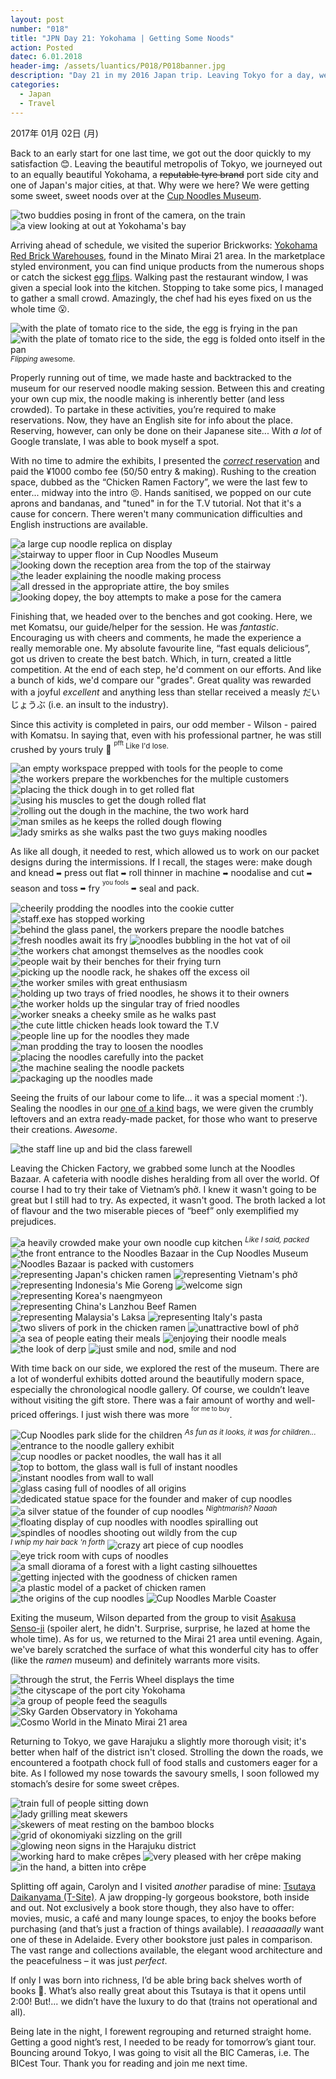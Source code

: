 ```yaml
---
layout: post
number: "018"
title: "JPN Day 21: Yokohama | Getting Some Noods"
action: Posted
datec: 6.01.2018
header-img: /assets/luantics/P018/P018banner.jpg
description: "Day 21 in my 2016 Japan trip. Leaving Tokyo for a day, we visit the port city of Yokohama and its wonderful Cup Noodle Museum to make some noodles from scratch."
categories:
  - Japan
  - Travel
---
```


2017年 01月 02日 (月)

Back to an early start for one last time, we got out the door quickly to my satisfaction :blush:. Leaving the beautiful metropolis of Tokyo, we journeyed out to an equally beautiful Yokohama, a ~~reputable tyre brand~~ port side city and one of Japan's major cities, at that. Why were we here? We were getting some sweet, sweet noods over at the <a href="https://www.google.com.au/maps/place/Cup+Noodles+Museum/@35.4554746,139.6367099,17z/data=!3m2!4b1!5s0x60185c598b1dae11:0x4ceb5b057f554150!4m5!3m4!1s0x60185c577b6193dd:0x7368667740b93abe!8m2!3d35.4554746!4d139.6388986?hl=en">Cup Noodles Museum</a>.

<div class="imageset">
	<img src="{{ baseurl }}/assets/luantics/P018/P018JPND2101.jpg" alt="two buddies posing in front of the camera, on the train"/>
	<img src="{{ baseurl }}/assets/luantics/P018/P018JPND2102.jpg" alt="a view looking at out at Yokohama's bay"/>
</div>

Arriving ahead of schedule, we visited the superior Brickworks: <a href="https://www.google.com.au/maps/place/Yokohama+Red+Brick+Warehouse/@35.4555718,139.635286,16z/data=!4m5!3m4!1s0x60185cf885807149:0x94947dd82acc3d73!8m2!3d35.4526266!4d139.6429249?hl=en">Yokohama Red Brick Warehouses</a>, found in the Minato Mirai 21 area. In the marketplace styled environment, you can find unique products from the numerous shops or catch the sickest <a href="https://youtu.be/ncRUr4NcwkM?t=1m7s">egg flips</a>. Walking past the restaurant window, I was given a special look into the kitchen. Stopping to take some pics, I managed to gather a small crowd. Amazingly, the chef had his eyes fixed on us the whole time :open_mouth:.

<div class="imageset">
	<div class="row">
		<img src="{{ baseurl }}/assets/luantics/P018/P018JPND2102A.jpg" alt="with the plate of tomato rice to the side, the egg is frying in the pan" class="half"/>
		<img src="{{ baseurl }}/assets/luantics/P018/P018JPND2102B.jpg" alt="with the plate of tomato rice to the side, the egg is folded onto itself in the pan" class="half"/>
	</div>
	<sup><em>Flipping</em> awesome.</sup>
</div>

Properly running out of time, we made haste and backtracked to the museum for our reserved noodle making session. Between this and creating your own cup mix, the noodle making is inherently better (and less crowded). To partake in these activities, you’re required to make reservations. Now, they have an English site for info about the place. Reserving, however, can only be done on their Japanese site... With _a lot_ of Google translate, I was able to book myself a spot.

With no time to admire the exhibits, I presented the <a href="{% post_url 2017-11-28-Kobe-Beefing-Tears-of-Soy %}#wrongreserve" target="_blank">_correct_ reservation</a> and paid the ¥1000 combo fee (50/50 entry & making). Rushing to the creation space, dubbed as the “Chicken Ramen Factory”, we were the last few to enter... midway into the intro :persevere:. Hands sanitised, we popped on our cute aprons and bandanas, and "tuned" in for the T.V tutorial. Not that it's a cause for concern. There weren't many communication difficulties and English instructions are available. 

<div class="imageset">
	<img src="{{ baseurl }}/assets/luantics/P018/P018JPND2103.jpg" alt="a large cup noodle replica on display"/>
	<div class="row">
		<img src="{{ baseurl }}/assets/luantics/P018/P018JPND2103A.jpg" alt="stairway to upper floor in Cup Noodles Museum" class="half"/>
		<img src="{{ baseurl }}/assets/luantics/P018/P018JPND2103B.jpg" alt="looking down the reception area from the top of the stairway" class="half"/>
	</div>
	<img src="{{ baseurl }}/assets/luantics/P018/P018JPND2106.jpg" alt="the leader explaining the noodle making process"/>
	<div class="row">
		<img src="{{ baseurl }}/assets/luantics/P018/P018JPND2107A.jpg" alt="all dressed in the appropriate attire, the boy smiles" class="half"/>
		<img src="{{ baseurl }}/assets/luantics/P018/P018JPND2107B.jpg" alt="looking dopey, the boy attempts to make a pose for the camera" class="half"/>
	</div>
</div>

Finishing that, we headed over to the benches and got cooking. Here, we met Komatsu, our guide/helper for the session. He was _fantastic_. Encouraging us with cheers and comments, he made the experience a really memorable one. My absolute favourite line, “fast equals delicious”, got us driven to create the best batch. Which, in turn, created a little competition. At the end of each step, he'd comment on our efforts. And like a bunch of kids, we'd compare our "grades". Great quality was rewarded with a joyful _excellent_ and anything less than stellar received a measly だいじょうぶ (i.e. an insult to the industry).

Since this activity is completed in pairs, our odd member - Wilson - paired with Komatsu. In saying that, even with his professional partner, he was still crushed by yours truly :muscle: <sup><sup>pfft</sup> Like I'd lose.</sup>

<div class="imageset">
	<img src="{{ baseurl }}/assets/luantics/P018/P018JPND2104.jpg" alt="an empty workspace prepped with tools for the people to come"/>
	<img src="{{ baseurl }}/assets/luantics/P018/P018JPND2105.jpg" alt="the workers prepare the workbenches for the multiple customers"/>
	<img src="{{ baseurl }}/assets/luantics/P018/P018JPND2108.jpg" alt="placing the thick dough in to get rolled flat"/>
	<div class="row">
		<img src="{{ baseurl }}/assets/luantics/P018/P018JPND2109A.jpg" alt="using his muscles to get the dough rolled flat" class="one-third"/>
		<img src="{{ baseurl }}/assets/luantics/P018/P018JPND2109B.jpg" alt="rolling out the dough in the machine, the two work hard" class="two-thirds"/>
	</div>
	<div class="row">
		<img src="{{ baseurl }}/assets/luantics/P018/P018JPND2110A.jpg" alt="man smiles as he keeps the rolled dough flowing" class="half"/>
		<img src="{{ baseurl }}/assets/luantics/P018/P018JPND2110B.jpg" alt="lady smirks as she walks past the two guys making noodles" class="half"/>
	</div>
</div>

As like all dough, it needed to rest, which allowed us to work on our packet designs during the intermissions. If I recall, the stages were: make dough and knead <sub><sup>:arrow_right:</sup></sub> press out flat <sub><sup>:arrow_right:</sup></sub> roll thinner in machine <sub><sup>:arrow_right:</sup></sub> noodalise and cut <sub><sup>:arrow_right:</sup></sub> season and toss <sub><sup>:arrow_right:</sup></sub> fry <sup><sup>you fools</sup></sup> <sub><sup>:arrow_right:</sup></sub> seal and pack.

<div class="imageset">
	<div class="row">
		<img src="{{ baseurl }}/assets/luantics/P018/P018JPND2111A.jpg" alt="cheerily prodding the noodles into the cookie cutter" class="two-thirds"/>
		<img src="{{ baseurl }}/assets/luantics/P018/P018JPND2111B.jpg" alt="staff.exe has stopped working" class="one-third"/>
	</div>
	<img src="{{ baseurl }}/assets/luantics/P018/P018JPND2112.jpg" alt="behind the glass panel, the workers prepare the noodle batches"/>
	<div class="row">
		<img src="{{ baseurl }}/assets/luantics/P018/P018JPND2113A.jpg" alt="fresh noodles await its fry" class="half"/>
		<img src="{{ baseurl }}/assets/luantics/P018/P018JPND2113B.jpg" alt="noodles bubbling in the hot vat of oil" class="half"/>
	</div>
	<img src="{{ baseurl }}/assets/luantics/P018/P018JPND2114.jpg" alt="the workers chat amongst themselves as the noodles cook"/>
	<img src="{{ baseurl }}/assets/luantics/P018/P018JPND2115.jpg" alt="people wait by their benches for their frying turn"/>
	<div class="row">
		<img src="{{ baseurl }}/assets/luantics/P018/P018JPND2116A.jpg" alt="picking up the noodle rack, he shakes off the excess oil" class="half"/>
		<img src="{{ baseurl }}/assets/luantics/P018/P018JPND2116B.jpg" alt="the worker smiles with great enthusiasm" class="half"/>
	</div>
	<div class="row">
		<img src="{{ baseurl }}/assets/luantics/P018/P018JPND2117A.jpg" alt="holding up two trays of fried noodles, he shows it to their owners" class="half"/>
		<img src="{{ baseurl }}/assets/luantics/P018/P018JPND2117B.jpg" alt="the worker holds up the singular tray of fried noodles" class="half"/>
	</div>
	<img src="{{ baseurl }}/assets/luantics/P018/P018JPND2118.jpg" alt="worker sneaks a cheeky smile as he walks past"/>
	<img src="{{ baseurl }}/assets/luantics/P018/P018JPND2119.jpg" alt="the cute little chicken heads look toward the T.V"/>
	<div class="row">
		<img src="{{ baseurl }}/assets/luantics/P018/P018JPND2120A.jpg" alt="people line up for the noodles they made" class="two-thirds"/>
		<img src="{{ baseurl }}/assets/luantics/P018/P018JPND2120B.jpg" alt="man prodding the tray to loosen the noodles" class="one-third"/>
	</div>
	<img src="{{ baseurl }}/assets/luantics/P018/P018JPND2121.jpg" alt="placing the noodles carefully into the packet"/>
	<div class="row">
		<img src="{{ baseurl }}/assets/luantics/P018/P018JPND2122A.jpg" alt="the machine sealing the noodle packets" class="half"/>
		<img src="{{ baseurl }}/assets/luantics/P018/P018JPND2122B.jpg" alt="packaging up the noodles made" class="half"/>
	</div>
</div>

Seeing the fruits of our labour come to life... it was a special moment :'). Sealing the noodles in our <a href="https://youtu.be/rJnICByeL8Q?t=14s">one of a kind</a> bags, we were given the crumbly leftovers and an extra ready-made packet, for those who want to preserve their creations. _Awesome_.

<div class="imageset">
	<img src="{{ baseurl }}/assets/luantics/P018/P018JPND2123.jpg" alt="the staff line up and bid the class farewell"/>
</div>

Leaving the Chicken Factory, we grabbed some lunch at the Noodles Bazaar. A cafeteria with noodle dishes heralding from all over the world. Of course I had to try their take of Vietnam’s phở. I knew it wasn't going to be great but I still had to try. As expected, it wasn't good. The broth lacked a lot of flavour and the two miserable pieces of “beef” only exemplified my prejudices.

<div class="imageset">
	<img src="{{ baseurl }}/assets/luantics/P018/P018JPND2124.jpg" alt="a heavily crowded make your own noodle cup kitchen"/>
	<em><sup>Like I said, packed</sup></em>
	<img src="{{ baseurl }}/assets/luantics/P018/P018JPND2125.jpg" alt="the front entrance to the Noodles Bazaar in the Cup Noodles Museum"/>
	<img src="{{ baseurl }}/assets/luantics/P018/P018JPND2126.jpg" alt="Noodles Bazaar is packed with customers"/>
	<div class="row">
		<img src="{{ baseurl }}/assets/luantics/P018/P018JPND2127A.jpg" alt="representing Japan's chicken ramen" class="half"/>
		<img src="{{ baseurl }}/assets/luantics/P018/P018JPND2127B.jpg" alt="representing Vietnam's phở" class="half"/>
	</div>
	<div class="row">
		<img src="{{ baseurl }}/assets/luantics/P018/P018JPND2128A.jpg" alt="representing Indonesia's Mie Goreng" class="half"/>
		<img src="{{ baseurl }}/assets/luantics/P018/P018JPND2128B.jpg" alt="welcome sign" class="half"/>
	</div>
	<div class="row">
		<img src="{{ baseurl }}/assets/luantics/P018/P018JPND2129A.jpg" alt="representing Korea's naengmyeon" class="half"/>
		<img src="{{ baseurl }}/assets/luantics/P018/P018JPND2129B.jpg" alt="representing China's Lanzhou Beef Ramen" class="half"/>
	</div>
	<div class="row">
		<img src="{{ baseurl }}/assets/luantics/P018/P018JPND2130A.jpg" alt="representing Malaysia's Laksa" class="half"/>
		<img src="{{ baseurl }}/assets/luantics/P018/P018JPND2130B.jpg" alt="representing Italy's pasta" class="half"/>
	</div>
	<div class="row">
		<img src="{{ baseurl }}/assets/luantics/P018/P018JPND2131A.jpg" alt="two slivers of pork in the chicken ramen" class="half"/>
		<img src="{{ baseurl }}/assets/luantics/P018/P018JPND2131B.jpg" alt="unattractive bowl of phở" class="half"/>
	</div>
	<img src="{{ baseurl }}/assets/luantics/P018/P018JPND2132.jpg" alt="a sea of people eating their meals"/>
	<img src="{{ baseurl }}/assets/luantics/P018/P018JPND2133.jpg" alt="enjoying their noodle meals"/>
	<div class="row">
		<img src="{{ baseurl }}/assets/luantics/P018/P018JPND2134A.jpg" alt="the look of derp" class="half"/>
		<img src="{{ baseurl }}/assets/luantics/P018/P018JPND2134B.jpg" alt="just smile and nod, smile and nod" class="half"/>
	</div>
</div>

With time back on our side, we explored the rest of the museum. There are a lot of wonderful exhibits dotted around the beautifully modern space, especially the chronological noodle gallery. Of course, we couldn’t leave without visiting the gift store. There was a fair amount of worthy and well-priced offerings. I just wish there was more <sup><sup>for me to buy</sup></sup>.

<div class="imageset">
	<img src="{{ baseurl }}/assets/luantics/P018/P018JPND2135.jpg" alt="Cup Noodles park slide for the children"/>
	<em><sup>As fun as it looks, it was for children...</sup></em>
	<img src="{{ baseurl }}/assets/luantics/P018/P018JPND2136.jpg" alt="entrance to the noodle gallery exhibit"/>
	<img src="{{ baseurl }}/assets/luantics/P018/P018JPND2137.jpg" alt="cup noodles or packet noodles, the wall has it all"/>
	<img src="{{ baseurl }}/assets/luantics/P018/P018JPND2138.jpg" alt="top to bottom, the glass wall is full of instant noodles"/>
	<img src="{{ baseurl }}/assets/luantics/P018/P018JPND2139.jpg" alt="instant noodles from wall to wall"/>
	<img src="{{ baseurl }}/assets/luantics/P018/P018JPND2140.jpg" alt="glass casing full of noodles of all origins"/>
	<img src="{{ baseurl }}/assets/luantics/P018/P018JPND2141.jpg" alt="dedicated statue space for the founder and maker of cup noodles"/>
	<img src="{{ baseurl }}/assets/luantics/P018/P018JPND2142.jpg" alt="a silver statue of the founder of cup noodles"/>
	<em><sup>Nightmarish? Naaah</sup></em>
	<div class="row">
		<img src="{{ baseurl }}/assets/luantics/P018/P018JPND2143A.jpg" alt="floating display of cup noodles with noodles spiralling out" class="one-third"/>
		<img src="{{ baseurl }}/assets/luantics/P018/P018JPND2143B.jpg" alt="spindles of noodles shooting out wildly from the cup" class="two-thirds"/>
	</div>
	<em><sup>I whip my hair back 'n forth</sup></em>
	<img src="{{ baseurl }}/assets/luantics/P018/P018JPND2144.jpg" alt="crazy art piece of cup noodles"/>
	<img src="{{ baseurl }}/assets/luantics/P018/P018JPND2145.jpg" alt="eye trick room with cups of noodles"/>
	<img src="{{ baseurl }}/assets/luantics/P018/P018JPND2146.jpg" alt="a small diorama of a forest with a light casting silhouettes"/>
	<img src="{{ baseurl }}/assets/luantics/P018/P018JPND2147.jpg" alt="getting injected with the goodness of chicken ramen"/>
	<img src="{{ baseurl }}/assets/luantics/P018/P018JPND2148.jpg" alt="a plastic model of a packet of chicken ramen"/>
	<img src="{{ baseurl }}/assets/luantics/P018/P018JPND2149.jpg" alt="the origins of the cup noodles"/>
	<img src="{{ baseurl }}/assets/luantics/P018/P018JPND2150.jpg" alt="Cup Noodles Marble Coaster"/>
</div>

Exiting the museum, Wilson departed from the group to visit <a href="https://www.google.com.au/maps/place/Sens%C5%8D-ji/@35.7147651,139.7944666,17z/data=!3m1!4b1!4m5!3m4!1s0x60188ec1a4463df1:0x6c0d289a8292810d!8m2!3d35.7147651!4d139.7966553?hl=en">Asakusa Senso-ji</a> (spoiler alert, he didn't. Surprise, surprise, he lazed at home the whole time). As for us, we returned to the Mirai 21 area until evening. Again, we've barely scratched the surface of what this wonderful city has to offer (like the _ramen_ museum) and definitely warrants more visits.

<div class="imageset">
	<img src="{{ baseurl }}/assets/luantics/P018/P018JPND2151.jpg" alt="through the strut, the Ferris Wheel displays the time"/>
	<img src="{{ baseurl }}/assets/luantics/P018/P018JPND2152.jpg" alt="the cityscape of the port city Yokohama"/>
	<img src="{{ baseurl }}/assets/luantics/P018/P018JPND2153.jpg" alt="a group of people feed the seagulls"/>
	<div class="row">
		<img src="{{ baseurl }}/assets/luantics/P018/P018JPND2154A.jpg" alt="Sky Garden Observatory in Yokohama" class="one-third"/>
		<img src="{{ baseurl }}/assets/luantics/P018/P018JPND2154B.jpg" alt="Cosmo World in the Minato Mirai 21 area" class="two-thirds"/>
	</div>
</div>

Returning to Tokyo, we gave Harajuku a slightly more thorough visit; it's better when half of the district isn't closed. Strolling the down the roads, we encountered a footpath chock full of food stalls and customers eager for a bite. As I followed my nose towards the savoury smells, I soon followed my stomach’s desire for some sweet crêpes.

<div class="imageset">
	<img src="{{ baseurl }}/assets/luantics/P018/P018JPND2155.jpg" alt="train full of people sitting down"/>
	<div class="row">
		<img src="{{ baseurl }}/assets/luantics/P018/P018JPND2156A.jpg" alt="lady grilling meat skewers" class="half"/>
		<img src="{{ baseurl }}/assets/luantics/P018/P018JPND2156B.jpg" alt="skewers of meat resting on the bamboo blocks" class="half"/>
	</div>
	<img src="{{ baseurl }}/assets/luantics/P018/P018JPND2157.jpg" alt="grid of okonomiyaki sizzling on the grill"/>
	<img src="{{ baseurl }}/assets/luantics/P018/P018JPND2158.jpg" alt="glowing neon signs in the Harajuku district"/>
	<div class="row">
		<img src="{{ baseurl }}/assets/luantics/P018/P018JPND2159A.jpg" alt="working hard to make crêpes" class="half"/>
		<img src="{{ baseurl }}/assets/luantics/P018/P018JPND2159B.jpg" alt="very pleased with her crêpe making" class="half"/>
	</div>
	<img src="{{ baseurl }}/assets/luantics/P018/P018JPND2160.jpg" alt="in the hand, a bitten into crêpe"/>
</div>

Splitting off again, Carolyn and I visited _another_ paradise of mine: <a href="https://www.google.com.au/maps/place/Tsutaya+Daikanyama/@35.6488531,139.6976021,17z/data=!3m2!4b1!5s0x60188b4fc6ac5b49:0x4ceb5b05b48bad60!4m5!3m4!1s0x60188b4fbed0f881:0xd6f9dafad72a5ca9!8m2!3d35.6488531!4d139.6997908?hl=en">Tsutaya Daikanyama (T-Site)</a>. A jaw dropping-ly gorgeous bookstore, both inside and out. Not exclusively a book store though, they also have to offer: movies, music, a café and many lounge spaces, to enjoy the books before purchasing (and that’s just a fraction of things available). I _reaaaaaally_ want one of these in Adelaide. Every other bookstore just pales in comparison. The vast range and collections available, the elegant wood architecture and the peacefulness – it was just _perfect_.

If only I was born into richness, I’d be able bring back shelves worth of books 🤤. What’s also really great about this Tsutaya is that it opens until 2:00! But!... we didn’t have the luxury to do that (trains not operational and all).

Being late in the night, I forewent regrouping and returned straight home. Getting a good night’s rest, I needed to be ready for tomorrow’s giant tour. Bouncing around Tokyo, I was going to visit all the BIC Cameras, i.e. The BICest Tour. Thank you for reading and join me next time.